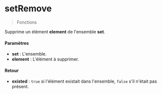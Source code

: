 # setRemove
> Fonctions

Supprime un élément **element** de l'ensemble **set**.

#### Paramètres

- **set** : L'ensemble.
- **element** : L'élément à supprimer.

#### Retour

- **existed** : `true` si l'élément existait dans l'ensemble, `false` s'il n'était pas présent.



